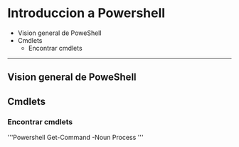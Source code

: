 # Introduccion a Powershell
- Vision general de PoweShell
- Cmdlets
  - Encontrar cmdlets

---------------

## Vision general de PoweShell

## Cmdlets
### Encontrar cmdlets
'''Powershell
Get-Command -Noun Process
'''
